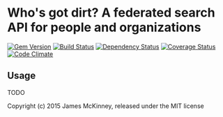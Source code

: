 # Who's got dirt? A federated search API for people and organizations

[![Gem Version](https://badge.fury.io/rb/whos_got_dirt.svg)](https://badge.fury.io/rb/whos_got_dirt)
[![Build Status](https://secure.travis-ci.org/jpmckinney/whos_got_dirt-gem.png)](https://travis-ci.org/jpmckinney/whos_got_dirt-gem)
[![Dependency Status](https://gemnasium.com/jpmckinney/whos_got_dirt-gem.png)](https://gemnasium.com/jpmckinney/whos_got_dirt-gem)
[![Coverage Status](https://coveralls.io/repos/jpmckinney/whos_got_dirt-gem/badge.png)](https://coveralls.io/r/jpmckinney/whos_got_dirt-gem)
[![Code Climate](https://codeclimate.com/github/jpmckinney/whos_got_dirt-gem.png)](https://codeclimate.com/github/jpmckinney/whos_got_dirt-gem)

## Usage

TODO

Copyright (c) 2015 James McKinney, released under the MIT license
